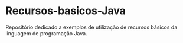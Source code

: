 # Recursos-basicos-Java
Repositório dedicado a exemplos de utilização de recursos básicos da linguagem de programação Java.

